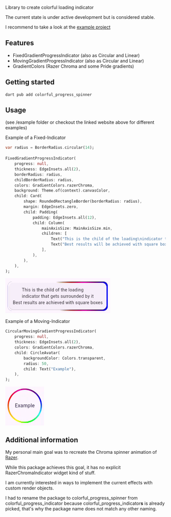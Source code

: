 <!--
This README describes the package. If you publish this package to pub.dev,
this README's contents appear on the landing page for your package.

For information about how to write a good package README, see the guide for
[writing package pages](https://dart.dev/guides/libraries/writing-package-pages).

For general information about developing packages, see the Dart guide for
[creating packages](https://dart.dev/guides/libraries/create-library-packages)
and the Flutter guide for
[developing packages and plugins](https://flutter.dev/developing-packages).
-->

Library to create colorful loading indicator

The current state is under active development but is considered stable.

I recommend to take a look at the [example project](https://colorful-loading-indicator.memeozer.com)

## Features

- FixedGradientProgressIndicator (also as Circular and Linear)
- MovingGradientProgressIndicator (also as Circular and Linear)
- GradientColors (Razer Chroma and some Pride gradients)

## Getting started

```terminal
dart pub add colorful_progress_spinner
```

## Usage

(see /example folder or checkout the linked website above for different examples)

Example of a Fixed-Indicator
```dart
var radius = BorderRadius.circular(14);

FixedGradientProgressIndicator(
    progress: null,
    thickness: EdgeInsets.all(2),
    borderRadius: radius,
    childBorderRadius: radius,
    colors: GradientColors.razerChroma,
    background: Theme.of(context).canvasColor,
    child: Card(
        shape: RoundedRectangleBorder(borderRadius: radius),
        margin: EdgeInsets.zero,
        child: Padding(
            padding: EdgeInsets.all(12),
            child: Column(
                mainAxisSize: MainAxisSize.min,
                children: [
                    Text("This is the child of the loading\nindicator that gets surrounded by it."),
                    Text("Best results will be achieved with square boxes"),
                ],
            ),
        ),
    ),
);
```
![fixed_gradient_progress_indicator.gif](assets/fixed_gradient_progress_indicator.gif)


Example of a Moving-Indicator
```dart
CircularMovingGradientProgressIndicator(
    progress: null,
    thickness: EdgeInsets.all(2),
    colors: GradientColors.razerChroma,
    child: CircleAvatar(
        backgroundColor: Colors.transparent,
        radius: 50,
        child: Text("Example"),
    ),
);
```
![circular_moving_progress_indicator.gif](assets/circular_moving_progress_indicator.gif)

## Additional information

My personal main goal was to recreate the Chroma spinner animation of [Razer](https://www.razer.com).

While this package achieves this goal, it has no explicit RazerChromaIndicator widget kind of stuff.

I am currently interested in ways to implement the current effects with custom render objects.

I had to rename the package to colorful_progress_spinner from colorful_progress_indicator because colorful_progress_indicator**s** is already picked,
that's why the package name does not match any other naming.